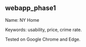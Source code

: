 ## webapp_phase1

Name: NY Home

Keywords: usability, price, crime rate.

Tested on Google Chrome and Edge.
